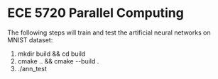 # ECE 5720 Parallel Computing

The following steps will train and test the artificial neural networks on MNIST dataset:

1. mkdir build && cd build
2. cmake .. && cmake --build .
3. ./ann_test
